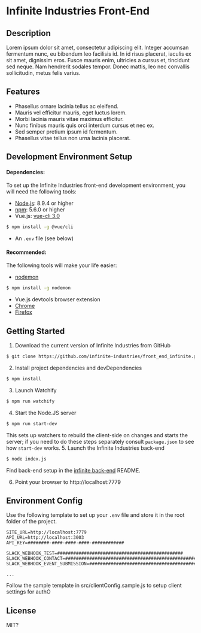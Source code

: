 # Infinite Industries Front-End

## Description

Lorem ipsum dolor sit amet, consectetur adipiscing elit. Integer accumsan fermentum nunc, eu bibendum leo facilisis id. In id risus placerat, iaculis ex sit amet, dignissim eros. Fusce mauris enim, ultricies a cursus et, tincidunt sed neque. Nam hendrerit sodales tempor. Donec mattis, leo nec convallis sollicitudin, metus felis varius.

## Features

- Phasellus ornare lacinia tellus ac eleifend.
- Mauris vel efficitur mauris, eget luctus lorem.
- Morbi lacinia mauris vitae maximus efficitur.
- Nunc finibus mauris quis orci interdum cursus et nec ex.
- Sed semper pretium ipsum id fermentum.
- Phasellus vitae tellus non urna lacinia placerat.

## Development Environment Setup

#### Dependencies:
To set up the Infinite Industries front-end development environment, you will need the following tools:

- [Node.js](https://nodejs.org/en/): 8.9.4 or higher
- [npm](https://www.npmjs.com/get-npm): 5.6.0 or higher
- Vue.js: [vue-cli 3.0](https://github.com/vuejs/vue-cli)
```bash
$ npm install -g @vue/cli
```
- An `.env` file (see below)

#### Recommended:
The following tools will make your life easier:
- [nodemon](https://nodemon.io/)
```bash
$ npm install -g nodemon
```
- Vue.js devtools browser extension
 - [Chrome](https://chrome.google.com/webstore/detail/vuejs-devtools/nhdogjmejiglipccpnnnanhbledajbpd)
 - [Firefox](https://addons.mozilla.org/en-US/firefox/addon/vue-js-devtools/)

## Getting Started

1. Download the current version of Infinite Industries from GitHub
```bash
$ git clone https://github.com/infinite-industries/front_end_infinite.git
```
2. Install project dependencies and devDependencies
```bash
$ npm install
```
3. Launch Watchify
```bash
$ npm run watchify
```
4. Start the Node.JS server
```bash
$ npm run start-dev
```
This sets up watchers to rebuild the client-side on changes and starts the server; if you need to do these steps separately consult `package.json` to see how `start-dev` works.
5. Launch the Infinite Industries back-end
```bash
$ node index.js
```
Find back-end setup in the [infinite back-end](https://github.com/infinite-industries/infinite) README.

6. Point your browser to http://localhost:7779

## Environment Config

Use the following template to set up your `.env` file and store it in the root folder of the project.
```
SITE_URL=http://localhost:7779
API_URL=http://localhost:3003
API_KEY=########-####-####-####-############

SLACK_WEBHOOK_TEST=###############################################
SLACK_WEBHOOK_CONTACT=##################################################
SLACK_WEBHOOK_EVENT_SUBMISSION=################################################

...
```

Follow the sample template in src/clientConfig.sample.js to setup client settings for authO

## License

MIT?
